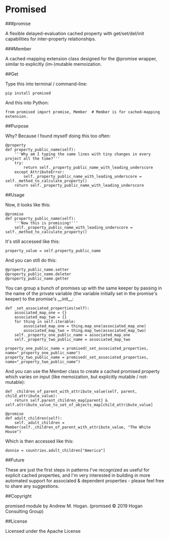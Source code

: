 # Promised

###promise

A flexible delayed-evaluation cached property with get/set/del/init capabilities for inter-property relationships.

###Member

A cached-mapping extension class designed for the @promise wrapper, similar to explicitly (im-)mutable memoization.

##Get

Type this into terminal / command-line:

    pip install promised

And this into Python:

    from promised import promise, Member  # Member is for cached-mapping extension.

##Purpose

Why? Because I found myself doing this too often:

    @property
    def property_public_name(self):
        '''Why am I typing the same lines with tiny changes in every project all the time?'''
        try:
            return self._property_public_name_with_leading_underscore
        except AttributeError:
            self._property_public_name_with_leading_underscore = self._method_to_calculate_property()
        return self._property_public_name_with_leading_underscore

##Usage

Now, it looks like this:

    @promise
    def property_public_name(self):
        '''Now this is promising!'''
        self._property_public_name_with_leading_underscore = self._method_to_calculate_property()

It's still accessed like this:

    property_value = self.property_public_name

And you can still do this:

    @property_public_name.setter
    @property_public_name.deleter
    @property_public_name.getter

You can group a bunch of promises up with the same keeper by passing in the name of the private variable (the variable initially set in the promise's keeper) to the promise's \_\_init\_\_:

    def _set_associated_properties(self):
        associated_map_one = {}
        associated_map_two = {}
        for thing in self.iterable:
            associated_map_one = thing.map_one(associated_map_one)
            associated_map_two = thing.map_two(associated_map_two)
        self._property_one_public_name = associated_map_one
        self._property_two_public_name = associated_map_two
    
    property_one_public_name = promised(_set_associated_properties, name="_property_one_public_name")
    property_two_public_name = promised(_set_associated_properties, name="_property_two_public_name")

And you can use the Member class to create a cached promised property which varies on input (like memoization, but explicitly mutable / not-mutable):

    def _children_of_parent_with_attribute_value(self, parent, child_attribute_value):
        return self.parent_children_map[parent] & self.attribute_value_to_set_of_objects_map[child_attribute_value]
    
    @promise
    def adult_children(self):
        self._adult_children = Member(self._children_of_parent_with_attribute_value, "The White House")
    
Which is then accessed like this:

    donnie = countries.adult_children["America"]

##Future

These are just the first steps in patterns I've recognized as useful for explicit cached properties, and I'm very interested in building in more automated support for associated & dependent properties - please feel free to share any suggestions.

##Copyright

promised module by Andrew M. Hogan. (promised &copy; 2019 Hogan Consulting Group)

##License

Licensed under the Apache License
